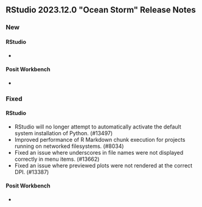 ## RStudio 2023.12.0 "Ocean Storm" Release Notes

### New
#### RStudio
-

#### Posit Workbench
-

### Fixed
#### RStudio
- RStudio will no longer attempt to automatically activate the default system installation of Python. (#13497)
- Improved performance of R Markdown chunk execution for projects running on networked filesystems. (#8034)
- Fixed an issue where underscores in file names were not displayed correctly in menu items. (#13662)
- Fixed an issue where previewed plots were not rendered at the correct DPI. (#13387)

#### Posit Workbench
-

